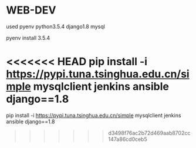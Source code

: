 # WEB-DEV
used pyenv python3.5.4 django1.8 mysql

pyenv install 3.5.4

<<<<<<< HEAD
pip install -i https://pypi.tuna.tsinghua.edu.cn/simple mysqlclient jenkins ansible django==1.8
=======
pip install -i https://pypi.tuna.tsinghua.edu.cn/simple mysqlclient jenkins ansible django==1.8
>>>>>>> d3498f76ac2b72d469aab8702cc147a86cd0ceb5

